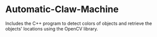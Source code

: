 # Automatic-Claw-Machine
Includes the C++ program to detect colors of objects and retrieve the objects' locations using the OpenCV library. 
